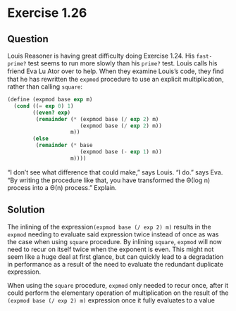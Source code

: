 # Exercise 1.26

## Question

Louis Reasoner is having great difficulty doing Exercise 1.24. His `fast-prime?` test seems to run more slowly than his `prime?` test. Louis calls his friend Eva Lu Ator over to help. When they examine Louis’s code, they ﬁnd that he has rewritten the `expmod` procedure to use an explicit multiplication, rather than calling `square`:

```scheme
(define (expmod base exp m)
  (cond ((= exp 0) 1)
        ((even? exp)
         (remainder (* (expmod base (/ exp 2) m)
                       (expmod base (/ exp 2) m))
                    m))
        (else
         (remainder (* base
                       (expmod base (- exp 1) m))
                    m))))
```

“I don’t see what diﬀerence that could make,” says Louis. “I do.” says Eva. “By writing the procedure like that, you have transformed the Θ(log n) process into a Θ(n) process.” Explain.

## Solution

The inlining of the expression`(expmod base (/ exp 2) m)` results in the `expmod` needing to evaluate said expression twice instead of once as was the case when using `square` procedure. By inlining `square`, `expmod` will now need to recur on itself twice when the exponent is even. This might not seem like a huge deal at first glance, but can quickly lead to a degradation in performance as a result of the need to evaluate the redundant duplicate expression.

When using the `square` procedure, `expmod`  only needed to recur once, after it could perform the elementary operation of multiplication on the result of the `(expmod base (/ exp 2) m)` expression once it fully evaluates to a value
